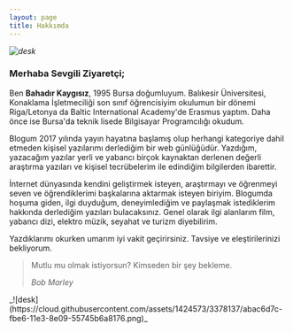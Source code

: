 ```yaml
---
layout: page
title: Hakkımda
---
```

_![desk](https://lh3.googleusercontent.com/iV775lNUuk7R4jziSvpusVZ19uidi9nUQSr0921B9I54AWbNt5auWLcLsaA9nAO-rojCDoIiCN26kgsHt5qY6CtU62unqFd6h6zl1yCcGNL6mFuiWkRsFDWp6bk_1AWmdYOJy6BvKyXeVa_3A6eoLQJlKWxdwfydE_HbdjTR9mzW_961oNgfTzEKktWo9AXCpUOnxD6o7DZyI85FTUQadWoRIudZvNVVUSwcTPyxsDdsVL2YsWW4Jn6PQgA8K9nFQma1-aDKqNMmlmQfCCkDSAW11rI3W8kSeVBB_PJkS2iqwZPcpmNx4vQFaRXaeCVbBiV5wfD38ZqD8aAkaP42CAWjiovUMpAZBFBpXAnhOvgikmoSS-eINWTOM6K9n4TiSHl9mrqwGpD66YVwQ9LdWJ9wqK0F8Va-EMGqbxY6_4F5EFeZAt64u17IK_FjxJPQ4T9VAjp5YQRK1ePamZW3nCGCx7iuGJTLeMf9wv81sHvCwLHd2t4Q8rIaeqdD7xl2jh9vwTqUhVGzOLRJh8gjks463tpWdW7BA7iXGoWir61j2XPj2yYh7cqcs6fne_aZ_TeLjOMhCwKXSdVRYGZ4iil7BKFJHNBlkUqP0fkq0Q=w652-h434-no)_
### Merhaba Sevgili Ziyaretçi;

Ben <strong>Bahadır Kaygısız</strong>, 1995 Bursa doğumluyum. Balıkesir Üniversitesi, Konaklama İşletmeciliği son sınıf öğrencisiyim okulumun bir dönemi Riga/Letonya da Baltic International Academy'de Erasmus yaptım. Daha önce ise Bursa'da teknik lisede Bilgisayar Programcılığı okudum. 

Blogum 2017 yılında yayın hayatına başlamış olup herhangi kategoriye dahil etmeden kişisel yazılarımı derlediğim bir web günlüğüdür. Yazdığım, yazacağım yazılar yerli ve yabancı birçok kaynaktan derlenen değerli araştırma yazıları ve kişisel tecrübelerim ile edindiğim bilgilerden ibarettir.

İnternet dünyasında kendini geliştirmek isteyen, araştırmayı ve öğrenmeyi seven ve öğrendiklerimi başkalarına aktarmak isteyen biriyim. Blogumda hoşuma giden, ilgi duyduğum, deneyimlediğim ve paylaşmak istediklerim hakkında derlediğim yazıları bulacaksınız. Genel olarak ilgi alanlarım film, yabancı dizi, elektro müzik, seyahat ve turizm diyebilirim. 

Yazdıklarımı okurken umarım iyi vakit geçirirsiniz. Tavsiye ve eleştirilerinizi bekliyorum.

<blockquote>
  <p>
    Mutlu mu olmak istiyorsun? Kimseden bir şey bekleme.
  </p>
  <footer><cite title="Bob Marley">Bob Marley</cite></footer>
</blockquote>
_![desk](https://cloud.githubusercontent.com/assets/1424573/3378137/abac6d7c-fbe6-11e3-8e09-55745b6a8176.png)_



